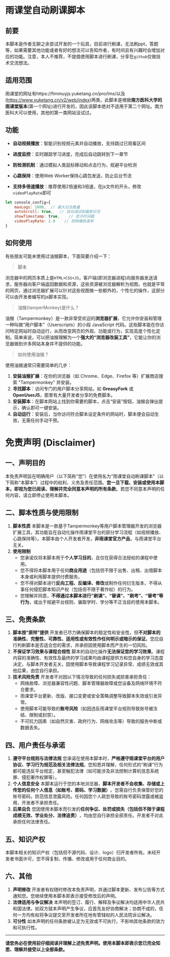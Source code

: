 # 雨课堂自动刷课脚本

## 前要

本脚本是作者无聊之余尝试开发的一个玩具，目前进行刷课，无法刷ppt，答题等，如果需要其他功能或者有好的想法可以告知作者，有时间且有兴趣时会增加对应的功能。注意，本人不推荐，不提倡使用脚本进行刷课，分享在`github`仅做技术交流想法。

## 适用范围

雨课堂的网址有https://fimmuyjs.yuketang.cn/pro/lms/以及(https://www.yuketang.cn/v2/web/index)两类，此脚本是根据**南方医科大学的雨课堂版本**(第一个网址)进行开发的，因此该脚本绝对不适用于第二个网址。南方医科大可以使用，其他的第一类网站没试过。

## 功能

- **自动视频播放**：智能识别视频元素并自动播放，支持跳过已观看区间
- **进度监控**：实时跟踪学习进度，完成后自动跳转到下一章节
- **防检测机制**：通过模拟人类鼠标移动和点击行为，规避平台检测
- **心跳保持**：使用Web Worker保持心跳包发送，防止后台节流

- **支持多倍速播放**：推荐使用2倍速和3倍速，在js文件的开头，修改`videoPlayRate`即可

```js
let console_config={
    maxLogs: 1000,  // 最大日志数量
    autoScroll: true,   // 自动滚动到最新日志
    showTimestamp: true,    // 显示时间戳
    videoPlayRate: 2.0    // 视频播放速率
}
```

## 如何使用

有些朋友可能未使用过油猴脚本，下面简要介绍一下：

> 脚本

浏览器中的网页本质上是`HTML+CSS+JS`，客户端(即浏览器进程)向服务器发送请求，服务器向客户端返回数据和资源，这些资源被浏览器解析为视图，也就是平常的网页，通过浏览器扩展可以针对这些视图做一些额外的，个性化的操作，这部分可以由开发者编写的js脚本实现。

> 油猴(tamperMonkey)是什么？

油猴（Tampermonkey）是一款非常受欢迎的**浏览器扩展**，它允许你安装和管理一种叫做“用户脚本”（Userscripts）的小段 JavaScript 代码。这些脚本能在你访问特定网站时自动运行，从而改变网页的外观、功能或行为，实现高度个性化定制。简单来说，可以把油猴理解为一个**强大的“浏览器改装工具”**，它能让你的浏览器做到许多网站本身并不提供的功能。

> 如何使用油猴？

使用油猴通常只需要简单的几步：

1. **安装油猴扩展**：在你的浏览器（如 Chrome、Edge、Firefox 等）扩展商店搜索 "Tampermonkey" 并安装。
2. **寻找脚本**：访问专门的用户脚本分享网站，如 **GreasyFork** 或 **OpenUserJS**，那里有大量开发者分享的免费脚本。
3. **安装脚本**：在脚本网站上找到你需要的脚本，点击“安装”按钮，油猴会弹出提示，确认即可一键安装。
4. **自动运行**：安装后，当你访问符合脚本设定条件的网站时，脚本便会自动生效，无需任何手动干预。

# 免责声明 (Disclaimer)

## 一、声明目的

本免责声明旨在明确用户（以下简称“您”）在使用名为“雨课堂自动刷课脚本”（以下简称“本脚本”）过程中的权利、义务及责任范围。**您一旦下载、安装或使用本脚本，即视为您已阅读、理解并完全同意本声明的所有条款**。若您不同意本声明的任何内容，请立即停止使用本脚本。

## 二、脚本性质与使用限制

1. **脚本性质**
   本脚本是一款基于Tampermonkey等用户脚本管理器开发的浏览器扩展工具，其功能旨在自动化操作雨课堂平台的部分学习流程（如视频播放、心跳保持等）。本脚本由个人开发者开发，​**​非雨课堂官方产品​**​，与雨课堂平台无关。
2. **使用限制**
   - 您承诺仅将本脚本用于**个人学习目的**，且仅在获得合法授权的课程中使用。
   - 您不得将本脚本用于任何**商业用途**（包括但不限于出售、出租、出借脚本本身或利用脚本提供付费服务。
   - 您不得对脚本进行**反向工程、反编译、修改**或制作任何衍生版本，不得从事任何侵犯脚本知识产权（包括但不限于著作权）的行为。
   - 您理解并同意，**不得通过本脚本进行“刷课”、“替课”、“刷考”、“替考”等行为**，或出于规避平台规则、骗取学时、学分等不正当目的使用本脚本。

## 三、免责条款

1. **脚本按“原样”提供**
   开发者已尽力确保脚本的稳定性和安全性，但​**​不对脚本的准确性、完整性、可靠性、适用性或有效性作任何明示或暗示的保证​**​。您应自行判断脚本是否适合您的需求，并承担因使用脚本而产生的一切风险。
2. **不保证学习效果与课程合规性**
   脚本的自动化操作​**​无法保证您的学习效果​**​。课程内容的准确性、有效性及最终的学习成果均由课程提供方和您自身的学习态度决定，与脚本开发者无关。因使用脚本导致课程学习记录异常、成绩无效或其他后果，由您自行承担。
3. **技术风险免责**
   开发者不对因以下情况导致的任何损失或损害承担责任：
   - 网络故障、浏览器兼容性问题、脚本管理器故障或您设备及网络环境不符合要求。
   - 雨课堂平台更新、改版、接口变更或安全策略调整导致脚本失效或引发异常。
   - 使用脚本可能导致的**账号风险**（如因违反雨课堂平台规则导致账号被冻结、限制或封禁）。
   - 不可抗力因素（如自然灾害、政府行为、网络攻击等）导致的服务中断或数据丢失。

## 四、用户责任与承诺

1. **遵守平台规则与法律法规**
   您承诺在使用本脚本时，​**​严格遵守雨课堂平台的用户协议、学习行为规范及相关法律法规​**​。您知悉并理解，任何形式的“刷课”行为都可能违反平台规定，甚至触犯法律（如可能涉及非法控制计算机信息系统罪、侵犯著作权罪等）。
2. **个人信息安全**
   本脚本运行于您的本地浏览器，​**​脚本开发者不会收集、存储或上传您的任何个人信息（如账号、密码、学习数据）​**​。您需自行负责保管好您的账号密码，防范信息泄露风险。任何因您个人疏忽导致的账号密码泄露或被盗用，开发者不承担责任。
3. **后果自负**
   您因使用本脚本而引发的​**​任何争议、处罚或损失（包括但不限于课程成绩无效、学业处分、法律追责）​**​，均由您自行承担全部责任。开发者不对此承担任何法律责任。

## 五、知识产权

本脚本相关的知识产权（包括但不源代码、设计、logo）归开发者所有。未经开发者书面许可，您不得复制、传播、修改或用于任何商业目的。

## 六、其他

1. **声明修改**
   开发者有权随时修改本免责声明，并通过脚本更新、发布公告等方式通知您。您继续使用本脚本即表示接受修改后的声明。
2. **法律适用与争议解决**
   本声明的签订、履行、解释及争议解决均适用中华人民共和国法律。如双方就本声明产生争议，应首先友好协商解决；协商不成的，任何一方均有权将争议提交至开发者所在地有管辖权的人民法院诉讼解决。
3. **可分性**
   如本声明的任何条款被认定为无效或不可执行，不影响其他条款的效力和可执行性。

------

**请您务必在使用前仔细阅读并理解上述免责声明。使用本脚本即表示您已完全知悉、理解并接受以上全部条款。**
